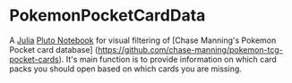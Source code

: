 # PokemonPocketCardData
A [Julia](https://julialang.org/) [Pluto Notebook](https://plutojl.org/)
for visual filtering of [Chase Manning's Pokemon Pocket card database]
(https://github.com/chase-manning/pokemon-tcg-pocket-cards).
It's main function is to provide information on which card packs you should open
based on which cards you are missing.
